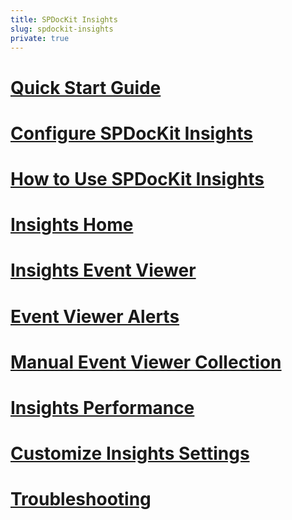 ```yaml
---
title: SPDocKit Insights
slug: spdockit-insights
private: true
---
```


# [Quick Start Guide](insights-quick-start-guide.md)
# [Configure SPDocKit Insights](configure-data-collection.md)
# [How to Use SPDocKit Insights](use-spdockit-insights.md)
# [Insights Home](insights-home.md)
# [Insights Event Viewer](search-query-guide.md)
# [Event Viewer Alerts](search-alerts.md)
# [Manual Event Viewer Collection](manual-load.md)
# [Insights Performance](insights-performance.md)
# [Customize Insights Settings](customize-settings.md)
# [Troubleshooting](insights-troubleshooting.md)
